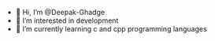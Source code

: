 - 👋 Hi, I’m @Deepak-Ghadge
- 👀 I’m interested in development
- 🌱 I’m currently learning c and cpp programming languages

<!---
Deepak-Ghadge/Deepak-Ghadge is a ✨ special ✨ repository because its `README.md` (this file) appears on your GitHub profile.
You can click the Preview link to take a look at your changes.
--->
